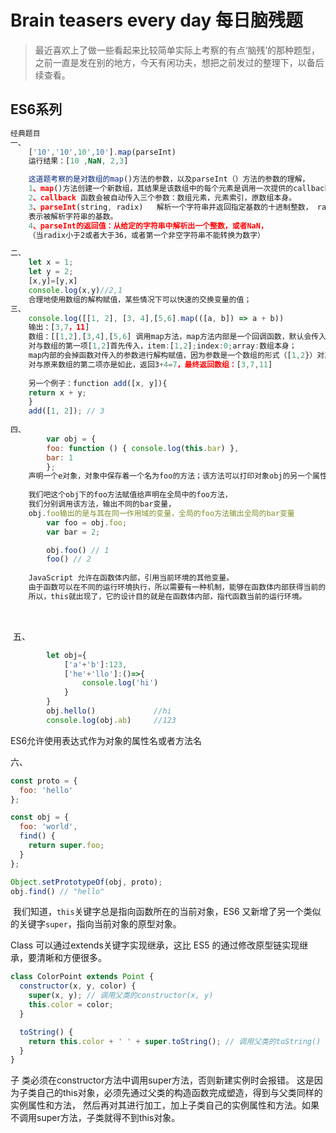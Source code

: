 
Brain teasers every day
每日脑残题
====
> 最近喜欢上了做一些看起来比较简单实际上考察的有点‘脑残’的那种题型，
> 之前一直是发在别的地方，今天有闲功夫，想把之前发过的整理下，以备后续查看。

ES6系列
-------
```js
经典题目   
一、
    ['10','10',10',10'].map(parseInt)
    运行结果：[10 ,NaN, 2,3]

    这道题考察的是对数组的map()方法的参数，以及parseInt（）方法的参数的理解，
    1、map()方法创建一个新数组，其结果是该数组中的每个元素是调用一次提供的callback函数后的返回值。
    2、callback 函数会被自动传入三个参数：数组元素，元素索引，原数组本身。
    3、parseInt(string, radix)   解析一个字符串并返回指定基数的十进制整数， radix 是2-36之间的整数，
    表示被解析字符串的基数。
    4、parseInt的返回值：从给定的字符串中解析出一个整数，或者NaN，
    （当radix小于2或者大于36，或者第一个非空字符串不能转换为数字）

二、
    let x = 1;
    let y = 2;
    [x,y]=[y,x]
    console.log(x,y)//2,1
    合理地使用数组的解构赋值，某些情况下可以快速的交换变量的值；
三、
    console.log([[1, 2], [3, 4],[5,6].map(([a, b]) => a + b))
    输出：[3,7，11]
    数组：[[1,2],[3,4],[5,6] 调用map方法，map方法内部是一个回调函数，默认会传入数组的项，下标，数组本身，
    对与数组的第一项[1,2]首先传入，item:[1,2];index:0;array:数组本身；
    map内部的会掉函数对传入的参数进行解构赋值，因为参数是一个数组的形式（[1,2}）对其进行解构，[a,b]=[1,2],返回a+b 即 1+2 =3,返回值组成一个数组，
    对与原来数组的第二项亦是如此，返回3+4=7，最终返回数组：[3,7,11]
    
    另一个例子：function add([x, y]){
    return x + y;
    }
    add([1, 2]); // 3
    
四、
        var obj = {
        foo: function () { console.log(this.bar) },
        bar: 1
        };
    声明一个e对象，对象中保存着一个名为foo的方法；该方法可以打印对象obj的另一个属性bar,
    
    我们吧这个obj下的foo方法赋值给声明在全局中的foo方法，
    我们分别调用该方法，输出不同的bar变量，
    obj.foo输出的是与其在同一作用域的变量，全局的foo方法输出全局的bar变量
        var foo = obj.foo;
        var bar = 2;

        obj.foo() // 1
        foo() // 2
        
    JavaScript 允许在函数体内部，引用当前环境的其他变量。
    由于函数可以在不同的运行环境执行，所以需要有一种机制，能够在函数体内部获得当前的运行环境（context）。
    所以，this就出现了，它的设计目的就是在函数体内部，指代函数当前的运行环境。

```


​        

​        五、

```js
        let obj={
            ['a'+'b']:123,
            ['he'+'llo']:()=>{
                console.log('hi')
            }
        }
        obj.hello()             //hi
        console.log(obj.ab)     //123
```

ES6允许使用表达式作为对象的属性名或者方法名

六、

```js
const proto = {
  foo: 'hello'
};

const obj = {
  foo: 'world',
  find() {
    return super.foo;
  }
};

Object.setPrototypeOf(obj, proto);
obj.find() // "hello"
```

​              我们知道，`this`关键字总是指向函数所在的当前对象，ES6 又新增了另一个类似的关键字`super`，指向当前对象的原型对象。

Class 可以通过extends关键字实现继承，这比 ES5 的通过修改原型链实现继承，要清晰和方便很多。

```js
class ColorPoint extends Point {
  constructor(x, y, color) {
    super(x, y); // 调用父类的constructor(x, y)
    this.color = color;
  }

  toString() {
    return this.color + ' ' + super.toString(); // 调用父类的toString()
  }
}
```
 子   类必须在constructor方法中调用super方法，否则新建实例时会报错。
 这是因为子类自己的this对象，必须先通过父类的构造函数完成塑造，得到与父类同样的实例属性和方法，
 然后再对其进行加工，加上子类自己的实例属性和方法。如果不调用super方法，子类就得不到this对象。

